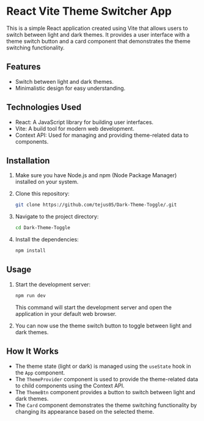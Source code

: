 
# React Vite Theme Switcher App

This is a simple React application created using Vite that allows users to switch between light and dark themes. It provides a user interface with a theme switch button and a card component that demonstrates the theme switching functionality.

## Features

- Switch between light and dark themes.
- Minimalistic design for easy understanding.

## Technologies Used

- React: A JavaScript library for building user interfaces.
- Vite: A build tool for modern web development.
- Context API: Used for managing and providing theme-related data to components.

## Installation

1. Make sure you have Node.js and npm (Node Package Manager) installed on your system.

2. Clone this repository:

   ```bash
   git clone https://github.com/tejus05/Dark-Theme-Toggle/.git
   ```

3. Navigate to the project directory:

   ```bash
   cd Dark-Theme-Toggle
   ```

4. Install the dependencies:

   ```bash
   npm install
   ```

## Usage

1. Start the development server:

   ```bash
   npm run dev
   ```

   This command will start the development server and open the application in your default web browser.

2. You can now use the theme switch button to toggle between light and dark themes.

## How It Works

- The theme state (light or dark) is managed using the `useState` hook in the `App` component.
- The `ThemeProvider` component is used to provide the theme-related data to child components using the Context API.
- The `ThemeBtn` component provides a button to switch between light and dark themes.
- The `Card` component demonstrates the theme switching functionality by changing its appearance based on the selected theme.

